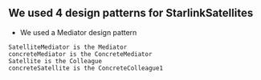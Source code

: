 ## We used 4 design patterns for StarlinkSatellites
- We used a Mediator design pattern
```
SatelliteMediator is the Mediator
concreteMediator is the ConcreteMediator
Satellite is the Colleague
concreteSatellite is the ConcreteColleague1 
```
